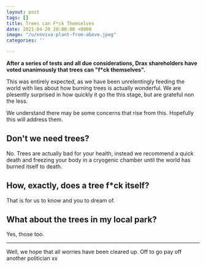 ```yaml
---
layout: post
tags: []
title: Trees can F*ck Themselves
date: 2021-04-20 20:00:00 +0000
image: "/u/enviva-plant-from-above.jpeg"
categories: ''

---
```

**After a series of tests and all due considerations, Drax shareholders have voted unanimously that trees can "f*ck themselves".**

This was entirely expected, as we have been unrelentingly feeding the world with lies about how burning trees is actually wonderful. We are plesently surprised in how quickly it go the this stage, but are grateful non the less.

We understand there may be some concerns that rise from this. Hopefully this will address them.

## Don't we need trees?

No. Trees are actually bad for your health, instead we recommend a quick death and freezing your body in a cryogenic chamber until the world has burned itself to death.

## How, exactly, does a tree f*ck itself?

That is for us to know and you to dream of.

## What about the trees in my local park?

Yes, those too.

***

Well, we hope that all worries have been cleared up. Off to go pay off another politician xx